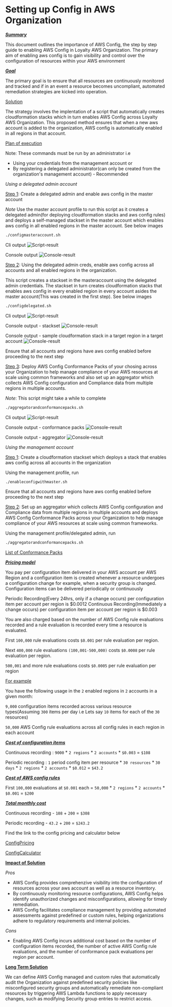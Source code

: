 # Setting up Config in AWS Organization

<ins>___Summary___</ins>

This document outlines the importance of AWS Config, the step by step guide to enabling AWS Config in Loyalty AWS Organization. The primary aim of enabling aws config is to gain visibility and control over the configuration of resources within your AWS environment

<ins>___Goal___</ins>

The primary goal is to ensure that all resources are continuously monitored and tracked and if in an event a resource becomes uncompliant, automated remediation strategies are kicked into operation.

<ins>Solution</ins>

The strategy involves the implentation of a script that automatically creates cloudformation stacks which in turn enables AWS Config across Loyalty AWS Organization. This proposed method ensures that when a new aws account is added to the organization, AWS config is automatically enabled in all regions in that account.

<ins>Plan of execution</ins>

Note: These commands must be run by an administrator i.e 

- Using your credentials from the management account or
- By registering a delegated administrator(can only be created from the organization's management account) - Recommended


_Using a delegated admin account_

<ins>Step 1</ins>: Create a delegated admin and enable aws config in the master account

_Note_ Use the master account profile to run this script as it creates a delegated admin(for deploying cloudformation stacks and aws config rules) and deploys a self-managed stackset in the master account which enables aws config in all enabled regions in the master account. See below images

```sh
./configmasteraccount.sh
```

Cli output
![Script-result](https://configtestpictures.s3.us-west-1.amazonaws.com/configmasteraccount.png)

Console output
![Console-result](https://configtestpictures.s3.us-west-1.amazonaws.com/stacksetinmasteraccount.png)

<ins>Step 2</ins>: Using the delegated admin creds, enable aws config across all accounts and all enabled regions in the organization. 

This script creates a stackset in the masteraccount using the delegated admin credentials. The stackset in turn creates cloudformation stacks that enables aws config in every enabled region in every account asides the master account(This was created in the first step). See below images

```sh
./configdelegated.sh
```

Cli output
![Script-result](https://configtestpictures.s3.us-west-1.amazonaws.com/orgwidestacksetscript.png)

Console output - stackset
![Console-result](https://configtestpictures.s3.us-west-1.amazonaws.com/stack-set-for-org-wide-in-master-account.png)

Console output - sample cloudformation stack in a target region in a target account
![Console-result](https://configtestpictures.s3.us-west-1.amazonaws.com/stacks-in-each-region-in-each-account.png)

Ensure that all accounts and regions have aws config enabled before proceeding to the next step

<ins>Step 3</ins>: Deploy AWS Config Conformance Packs of your chosing across your Organization to help manage compliance of your AWS resources at scale using common frameworks and also set up an aggregator which collects AWS Config configuration and Compliance data from multiple regions in multiple accounts.

_Note_:  This script might take a while to complete

```sh
./aggregatorandconformancepacks.sh
```

Cli output
![Script-result](https://configtestpictures.s3.us-west-1.amazonaws.com/aggregator-conformance-script.png)

Console output - conformance packs
![Console-result](https://configtestpictures.s3.us-west-1.amazonaws.com/conformancepacks.png)

Console output - aggregator
![Console-result](https://configtestpictures.s3.us-west-1.amazonaws.com/EndGoal.png)


_Using the management account_

<ins>Step 1</ins>: Create a cloudformation stackset which deploys a stack that enables aws config across all accounts in the organization

Using the management profile, run 
```sh
./enableconfigwithmaster.sh
```

Ensure that all accounts and regions have aws config enabled before proceeding to the next step

<ins>Step 2</ins>: Set up an aggregator which collects AWS Config configuration and Compliance data from multiple regions in multiple accounts and deploys AWS Config Conformance Packs across your Organization to help manage compliance of your AWS resources at scale using common frameworks.

Using the management profile/delegated admin, run 
```sh
./aggregatorandconformancepacks.sh
```

[List of Conformance Packs](https://github.com/awslabs/aws-config-rules/tree/master/aws-config-conformance-packs)



<ins>___Pricing model___</ins>

You pay per configuration item delivered in your AWS account per AWS Region and a configuration item is created whenever a resource undergoes a configuration change for example, when a security group is changed. Configuration items can be delivered periodically or continuously

Periodic Recording(Every 24hrs, only if a change occurs) per configuration item per account per region is $0.0012
Continuous Recording(Immediately a change occurs) per configuration item per account per region is $0.003

You are also charged based on the number of AWS Config rule evaluations recorded and a rule evaluation is recorded every time a resource is evaluated.

First `100,000` rule evaluations costs `$0.001` per rule evaluation per region.

Next `400,000` rule evaluations `(100,001-500,000)` costs `$0.0008` per rule evaluation per region.

`500,001` and more rule evaluations costs `$0.0005` per rule evaluation per region

<ins>For example</ins>

You have the following usage in the `2` enabled regions in `2` accounts in a given month:

`9,000` configuration items recorded across various resource types(Assuming `300` items per day i.e Lets say `10` items for each of the `30` resources)

`50,000` AWS Config rule evaluations across all config rules in each region in each account

<ins>___Cost of configuration items___</ins>

Continuous recording : `9000` * `2 regions` * `2 accounts` * `$0.003` = `$108`

Periodic recording : `1` period config item per resource * `30 resources` * `30 days` * `2 regions` * `2 accounts` * `$0.012` = `$43.2`

<ins>___Cost of AWS config rules___</ins>

First `100,000` evaluations at `$0.001` each = `50,000` * `2 regions` * `2 accounts` * `$0.001` = `$200`

<ins>___Total monthly cost___</ins>

Continuous recording - `108` + `200` = `$308`

Periodic recording - `43.2` + `200` = `$243.2`

Find the link to the config pricing and calculator below

[ConfigPricing](https://aws.amazon.com/config/pricing/)

[ConfigCalculator](https://calculator.aws/#/createCalculator/Config)



<ins>__Impact of Solution__</ins>

_Pros_
- AWS Config provides comprehenzive visibility into the configuration of resources across your aws account as well as a resource inventory.
- By continuously monitoring resource configurations, AWS Config helps identify unauthorized changes and misconfigurations, allowing for timely remediation.
- AWS Config facilitates compliance management by providing automated assessments against predefined or custom rules, helping organizations adhere to regulatory requirements and internal policies.

_Cons_
- Enabling AWS Config incurs additional cost based on the number of configuration items recorded, the number of active AWS Config rule evaluations, and the number of conformance pack evaluations per region per account.



<ins>__Long Term Solution__</ins>

We can define AWS Config managed and custom rules that automatically audit the Organization against predefined security policies like misconfigured security groups and automatically remediate non-compliant resources by triggering AWS Lambda functions to apply necessary changes, such as modifying Security group entries to restrict access.